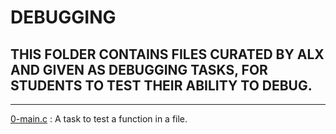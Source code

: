 # DEBUGGING
## THIS FOLDER CONTAINS FILES CURATED BY ALX AND GIVEN AS DEBUGGING TASKS, FOR STUDENTS TO TEST THEIR ABILITY TO DEBUG.
___

[0-main.c]() : A task to test a function in a file.

